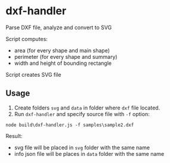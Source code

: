 # dxf-handler

Parse DXF file, analyze and convert to SVG  

Script computes:
- area (for every shape and main shape)
- perimeter (for every shape and summary)
- width and height of bounding rectangle

Script creates SVG file 

## Usage
1. Create folders `svg` and `data` in folder where `dxf` file located.
2. Run `dxf-handler` and specify source file with `-f` option:

````
node build\dxf-handler.js -f samples\sample2.dxf
````
Result:
- svg file will be placed in `svg` folder with the same name
- info json file will be places in `data` folder with the same name
